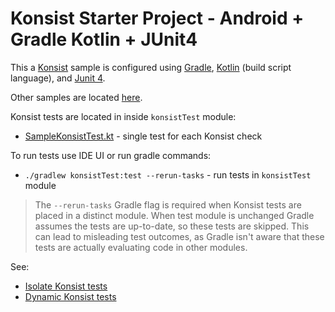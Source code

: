 # Konsist Starter Project - Android + Gradle Kotlin + JUnit4

This a [Konsist](https://github.com/LemonAppDev/konsist) sample is configured using 
[Gradle](https://docs.gradle.org/current/userguide/userguide.html),
[Kotlin](https://kotlinlang.org/) (build script language),
and [Junit 4](https://junit.org/junit4/).

Other samples are located [here](..).

Konsist tests are located in inside `konsistTest` module:
- [SampleKonsistTest.kt](konsistTest/src/test/java/com/sample/SampleKonsistTest.kt) - single test for each Konsist check

To run tests use IDE UI or run gradle commands:
- `./gradlew konsistTest:test --rerun-tasks` - run tests in `konsistTest` module

> The `--rerun-tasks` Gradle flag is required when Konsist tests are placed in a distinct module. When test module is 
> unchanged Gradle assumes the tests are up-to-date, so these tests are skipped. This can lead to misleading test 
> outcomes, as Gradle isn't aware that these tests are actually evaluating code in other modules.

See:
- [Isolate Konsist tests](https://docs.konsist.lemonappdev.com/advanced/isolate-konsist-tests)
- [Dynamic Konsist tests](https://docs.konsist.lemonappdev.com/advanced/dynamic-konsist-tests)
